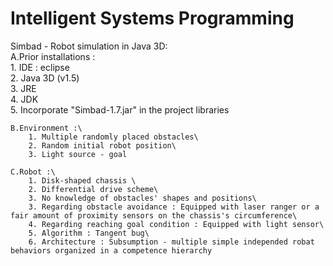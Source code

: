 # Intelligent Systems Programming
 
Simbad - Robot simulation in Java 3D:\
	A.Prior installations : \
		1. IDE : eclipse \
		2. Java 3D (v1.5)\
		3. JRE\
		4. JDK\
		5. Incorporate "Simbad-1.7.jar" in the project libraries

	B.Environment :\
		1. Multiple randomly placed obstacles\
		2. Random initial robot position\
		3. Light source - goal

	C.Robot :\
		1. Disk-shaped chassis \
		2. Differential drive scheme\
		3. No knowledge of obstacles' shapes and positions\
		3. Regarding obstacle avoidance : Equipped with laser ranger or a fair amount of proximity sensors on the chassis's circumference\
		4. Regarding reaching goal condition : Equipped with light sensor\
		5. Algorithm : Tangent bug\
		6. Architecture : Subsumption - multiple simple independed robat behaviors organized in a competence hierarchy

